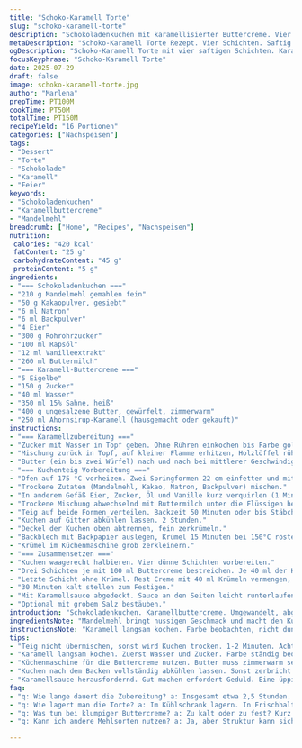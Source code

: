 ```yaml
---
title: "Schoko-Karamell Torte"
slug: "schoko-karamell-torte"
description: "Schokoladenkuchen mit karamellisierter Buttercreme. Vier Schichten, saftig, nicht zu süß. Karamellbuttercreme mit leichter Salznote. Leicht angepasste Mengen, andere Zutaten. Abwandlung mit Mandelmehl und Ahornsirup für Karamell. Kuchen gebacken in zwei 22-cm-Ringen. Krümel für Crunch geröstet und weiterverwendet. Längere Backzeit leicht angepasst. Karamell doppelt gekocht. Buttercreme fluffiger. Ganze Abläufe umgestellt, Rustikal. Ohne Nüsse. Für 16 Personen."
metaDescription: "Schoko-Karamell Torte Rezept. Vier Schichten. Saftig. Karamellbuttercreme. Eine süsse Versuchung mit Mandelmehl."
ogDescription: "Schoko-Karamell Torte mit vier saftigen Schichten. Karamellisierte Buttercreme für ein besonderes Dessert. Perfekt für Anlässe mit Freunden."
focusKeyphrase: "Schoko-Karamell Torte"
date: 2025-07-29
draft: false
image: schoko-karamell-torte.jpg
author: "Marlena"
prepTime: PT100M
cookTime: PT50M
totalTime: PT150M
recipeYield: "16 Portionen"
categories: ["Nachspeisen"]
tags:
- "Dessert"
- "Torte"
- "Schokolade"
- "Karamell"
- "Feier"
keywords:
- "Schokoladenkuchen"
- "Karamellbuttercreme"
- "Mandelmehl"
breadcrumb: ["Home", "Recipes", "Nachspeisen"]
nutrition: 
 calories: "420 kcal"
 fatContent: "25 g"
 carbohydrateContent: "45 g"
 proteinContent: "5 g"
ingredients:
- "=== Schokoladenkuchen ==="
- "210 g Mandelmehl gemahlen fein"
- "50 g Kakaopulver, gesiebt"
- "6 ml Natron"
- "6 ml Backpulver"
- "4 Eier"
- "300 g Rohrohrzucker"
- "100 ml Rapsöl"
- "12 ml Vanilleextrakt"
- "260 ml Buttermilch"
- "=== Karamell-Buttercreme ==="
- "5 Eigelbe"
- "150 g Zucker"
- "40 ml Wasser"
- "350 ml 15% Sahne, heiß"
- "400 g ungesalzene Butter, gewürfelt, zimmerwarm"
- "250 ml Ahornsirup-Karamell (hausgemacht oder gekauft)"
instructions:
- "=== Karamellzubereitung ==="
- "Zucker mit Wasser in Topf geben. Ohne Rühren einkochen bis Farbe goldbraun. Topf vom Herd nehmen, langsam Hälfte der heißen Sahne unterrühren, vorsichtig, Spritzer. Wieder erhitzen, Rühren, bis karamellisierte Stücke fast gelöst. Rest Sahne zugeben, aufkochen, durch Sieb gießen, um unerwünschte Stücke zu entfernen. Abkühlen lassen, dann Eigelbe unter ständigem Rühren langsam einarbeiten."
- "Mischung zurück in Topf, auf kleiner Flamme erhitzen, Holzlöffel rühren, bis Masse dicklich wird und Rückseite eines Löffels bedeckt. In Schüssel umfüllen."
- "Butter (ein bis zwei Würfel) nach und nach bei mittlerer Geschwindigkeit unterrühren, Creme wird glatt und luftig. Boden des Gefäßes mehrmals abschaben."
- "=== Kuchenteig Vorbereitung ==="
- "Ofen auf 175 °C vorheizen. Zwei Springformen 22 cm einfetten und mit Backpapier auslegen."
- "Trockene Zutaten (Mandelmehl, Kakao, Natron, Backpulver) mischen."
- "In anderem Gefäß Eier, Zucker, Öl und Vanille kurz verquirlen (1 Minute)."
- "Trockene Mischung abwechselnd mit Buttermilch unter die Flüssigen heben, bis glatt."
- "Teig auf beide Formen verteilen. Backzeit 50 Minuten oder bis Stäbchen sauber bleibt."
- "Kuchen auf Gitter abkühlen lassen. 2 Stunden."
- "Deckel der Kuchen oben abtrennen, fein zerkrümeln."
- "Backblech mit Backpapier auslegen, Krümel 15 Minuten bei 150°C rösten. Vollständig abkühlen lassen (30 Minuten)."
- "Krümel im Küchenmaschine grob zerkleinern."
- "=== Zusammensetzen ==="
- "Kuchen waagerecht halbieren. Vier dünne Schichten vorbereiten."
- "Drei Schichten je mit 100 ml Buttercreme bestreichen. Je 40 ml der Kuchenkrümel darauf streuen. Schichten wieder stapeln."
- "Letzte Schicht ohne Krümel. Rest Creme mit 40 ml Krümeln vermengen, Kuchen komplett einstreichen."
- "30 Minuten kalt stellen zum Festigen."
- "Mit Karamellsauce abgedeckt. Sauce an den Seiten leicht runterlaufen lassen."
- "Optional mit grobem Salz bestäuben."
introduction: "Schokoladenkuchen. Karamellbuttercreme. Umgewandelt, abgewandelt. Mandelmehl statt Weizen. Ahornsirup als Karamellvariante. Nicht zu süß, nicht zu sahnig. Krümel rösten für Textur. Ganze Backzeit ein bisschen anders. Cremig und leicht salzig. Vier Schichten als Kontrast. Backen, krümeln, rösten. Schichten bauen. Butter schaumig schlagen. Karamell kochen, rühren, vermeiden von Klümpchen. Geduld nötig. Kühlen, damit die Creme bindet. Saftig, buttrig und mit Schoko. Für 16 Personen, genug für Besuchen oder Party. Fehler erlaubt, alles gut gelingen."
ingredientsNote: "Mandelmehl bringt nussigen Geschmack und macht den Kuchen saftig, trotz Reduktion an Weizenmehl. Kakaopulver sollte gesiebt sein, sonst Klumpen. Natron und Backpulver sorgen für Luftigkeit. Zucker kann roh oder brauner Rohrzucker sein, milder. Rapsöl neutral, nimmt kein Eigenaroma. Vanille, frisch oder extrahiert, gibt Aroma. Buttermilch macht den Teig fluffig und leicht säuerlich. Für die Buttercreme Eier gut trennen, Eigelbe brauchen Temperatur und Zeit. Zucker mit Wasser zum Karamell, Hitze kontrollieren, um nicht zu verbrennen. Sahne möglichst frisch und heiß für besseres Schmelzen. Butter weich, nicht geschmolzen. Ahornsirup gibt karamellig-süßen Twist, Salzbutterkaramell aus dem Handel kann dein Selbstgemachtes ergänzen. Krümel aus getrocknetem Kuchen für Textur. Nicht zu klein, sonst verliert man den Crunch."
instructionsNote: "Karamell langsam kochen. Farbe beobachten, nicht dunkel werden lassen, sonst bitter. Sahne vorsichtig hinzufügen, Spritzer vermeiden. Masse cremig rühren, stetiges Abschaben des Schüsselbodens verhindert Klümpchen. Kuchen am besten einen Tag vor rechtzeitig backen, abkühlen lassen. Krümel rösten bei niedriger Hitze, damit Geschmack intensiviert. Teig schnell mischen, nicht übermischen. Backform gut vorbereiten, sonst klebt der Kuchen. Kuchen nach dem Backen ganz auskühlen lassen, sonst zerbrechen sie. Schichten mit Creme großzügig bestreichen. Kuchenkrümel dazwischen geben für Textur und mehr Geschmack. Oberfläche mit Creme verhüllen hilft Zusammenhalt. Kälte macht die Creme fester für besseres Einschichten. Karamell vorsichtig verteilen, nicht zu viel, sonst fließt zu stark. Optional grobes Meersalz darauf für Kontrast. Hände sauber halten, Spachtel helfen für glatt Oberfläche. Kühlschrankzeit nötig für finale Konsistenz vor dem Servieren."
tips:
- "Teig nicht übermischen, sonst wird Kuchen trocken. 1-2 Minuten. Achte auf die Konsistenz. Trockene und feuchte Zutaten abwechselnd mischen. Mandelmehl macht alles saftiger. Teste die Kuchen mit einem Zahnstocher. Wenn sauber, ist er perfekt."
- "Karamell langsam kochen. Zuerst Wasser und Zucker. Farbe ständig beobachten. Zuviel Hitze macht bitter. Sahne vorsichtig einrühren. Spritzer sind gefährlich. Klümpchen vermeiden, also gut rühren. Vom Herd nehmen, achte auf Temperatur."
- "Küchenmaschine für die Buttercreme nutzen. Butter muss zimmerwarm sein. Dann wird sie fluffig. Eier gut trennen für eine klare Konsistenz. Zucker langsam untermischen. Das gibt der Creme Struktur und Halt. Boden des Gefäßes mehrmals abschaben."
- "Kuchen nach dem Backen vollständig abkühlen lassen. Sonst zerbricht er beim Schneiden. Krümel nur grob zerkleinern. Zu klein, verliert den Crunch. Kühle den fertigen Kuchen für eine halbe Stunde. Das macht das Servieren einfach. Also gut im Kühlschrank lagern."
- "Karamellsauce herausfordernd. Gut machen erfordert Geduld. Eine üppige Schicht oben. Optional. Grobes Salz darauf. Für Extra Geschmack. Gut abstimmen mit der Süße der Buttercreme. Salz ist der geheime Trick."
faq:
- "q: Wie lange dauert die Zubereitung? a: Insgesamt etwa 2,5 Stunden. 1 Stunde für Vorbereitung. 50 Minuten Backzeit. Und dann noch Kühlen. Also Zeit einplanen."
- "q: Wie lagert man die Torte? a: Im Kühlschrank lagern. In Frischhaltefolie eingewickelt. Hält bis zu 5 Tage. Alternativ einfrieren. Stücke verpacken. Zieht bis zu 3 Monate."
- "q: Was tun bei klumpiger Buttercreme? a: Zu kalt oder zu fest? Kurz im Wasserbad erwärmen. Rühren bis glatt. Dann wird sie cremig. Oder neuen Schritt versuchen und frische Butter nehmen."
- "q: Kann ich andere Mehlsorten nutzen? a: Ja, aber Struktur kann sich verändern. Z.B. Weizenmehl. Oder glutenfreies Mehl probieren. Braucht Anpassungen. Aber geht auch!"

---
```

